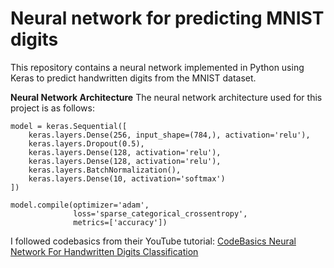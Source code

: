 # Neural network for predicting MNIST digits

This repository contains a neural network implemented in Python using Keras to predict handwritten digits from the MNIST dataset.

**Neural Network Architecture**
The neural network architecture used for this project is as follows:

```
model = keras.Sequential([
    keras.layers.Dense(256, input_shape=(784,), activation='relu'),
    keras.layers.Dropout(0.5),
    keras.layers.Dense(128, activation='relu'),
    keras.layers.Dense(128, activation='relu'),
    keras.layers.BatchNormalization(),
    keras.layers.Dense(10, activation='softmax')
])

model.compile(optimizer='adam',
              loss='sparse_categorical_crossentropy',
              metrics=['accuracy'])
```

I followed codebasics from their YouTube tutorial: [CodeBasics Neural Network For Handwritten Digits Classification](https://www.youtube.com/watch?v=iqQgED9vV7k&t=861s)
